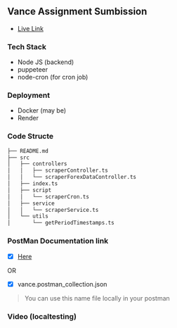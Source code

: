 ## Vance Assignment Sumbission

- [Live Link]()

### Tech Stack

- Node JS (backend)
- puppeteer
- node-cron (for cron job)

### Deployment

- Docker (may be)
- Render

### Code Structe

```markdown
├── README.md
├── src
│   ├── controllers
│   │   ├── scraperController.ts
│   │   └── scraperForexDataController.ts
│   ├── index.ts
│   ├── script
│   │   └── scraperCron.ts
│   ├── service
│   │   └── scraperService.ts
│   └── utils
│       └── getPeriodTimestamps.ts
```

### PostMan Documentation link

- [x] [Here](https://documenter.getpostman.com/view/28045958/2sAXqv51Kp)

OR

- [x] vance.postman_collection.json

> You can use this name file locally in your postman

### Video (localtesting)
